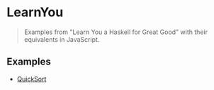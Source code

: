 # LearnYou
> Examples from "Learn You a Haskell for Great Good" with their equivalents in JavaScript.

## Examples

* [QuickSort](examples/QUICKSORT.md)

